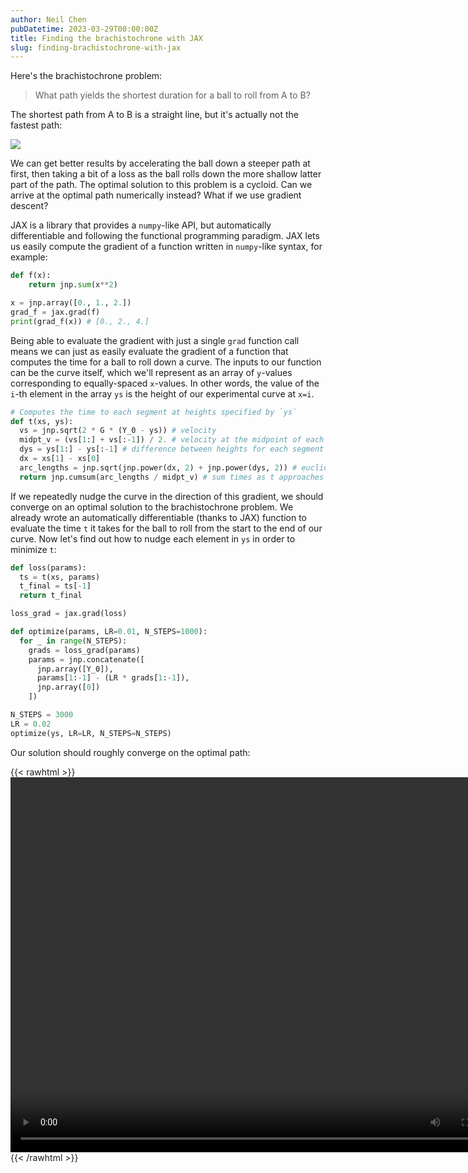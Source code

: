```yaml
---
author: Neil Chen
pubDatetime: 2023-03-29T00:00:00Z
title: Finding the brachistochrone with JAX
slug: finding-brachistochrone-with-jax
---
```


Here's the brachistochrone problem:

> What path yields the shortest duration for a ball to roll from A to B?

The shortest path from A to B is a straight line, but it's actually not the fastest path:

![](@assets/images/jax/optimal.gif)

We can get better results by accelerating the ball down a steeper path at first, then taking a bit of a loss as the ball rolls down the more shallow latter part of the path. The optimal solution to this problem is a cycloid. Can we arrive at the optimal path numerically instead? What if we use gradient descent?

JAX is a library that provides a `numpy`-like API, but automatically differentiable and following the functional programming paradigm. JAX lets us easily compute the gradient of a function written in `numpy`-like syntax, for example:

```py
def f(x):
	return jnp.sum(x**2)

x = jnp.array([0., 1., 2.])
grad_f = jax.grad(f)
print(grad_f(x)) # [0., 2., 4.]
```

Being able to evaluate the gradient with just a single `grad` function call means we can just as easily evaluate the gradient of a function that computes the time for a ball to roll down a curve. The inputs to our function can be the curve itself, which we'll represent as an array of `y`-values corresponding to equally-spaced `x`-values. In other words, the value of the `i`-th element in the array `ys` is the height of our experimental curve at `x=i`.

```py
# Computes the time to each segment at heights specified by `ys`
def t(xs, ys):
  vs = jnp.sqrt(2 * G * (Y_0 - ys)) # velocity
  midpt_v = (vs[1:] + vs[:-1]) / 2. # velocity at the midpoint of each arc length
  dys = ys[1:] - ys[:-1] # difference between heights for each segment
  dx = xs[1] - xs[0]
  arc_lengths = jnp.sqrt(jnp.power(dx, 2) + jnp.power(dys, 2)) # euclidean distance as arc length
  return jnp.cumsum(arc_lengths / midpt_v) # sum times as t approaches infinity
```

If we repeatedly nudge the curve in the direction of this gradient, we should converge on an optimal solution to the brachistochrone problem. We already wrote an automatically differentiable (thanks to JAX) function to evaluate the time `t` it takes for the ball to roll from the start to the end of our curve. Now let's find out how to nudge each element in `ys` in order to minimize `t`:

```py
def loss(params):
  ts = t(xs, params)
  t_final = ts[-1]
  return t_final

loss_grad = jax.grad(loss)

def optimize(params, LR=0.01, N_STEPS=1000):
  for _ in range(N_STEPS):
    grads = loss_grad(params)
    params = jnp.concatenate([
      jnp.array([Y_0]),
      params[1:-1] - (LR * grads[1:-1]),
      jnp.array([0])
    ])

N_STEPS = 3000
LR = 0.02
optimize(ys, LR=LR, N_STEPS=N_STEPS)
```

Our solution should roughly converge on the optimal path:

{{< rawhtml >}}
<video width="800" height="600" controls="controls">
	<source src="@assets/images/jax/brachistochrone.mp4" type="video/mp4">
</video>
{{< /rawhtml >}}
